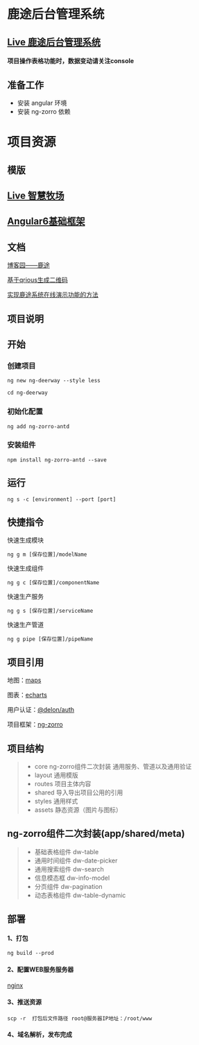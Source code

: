 # 鹿途后台管理系统

## [Live 鹿途后台管理系统](https://zhourenyou.github.io/web-deerway/) 
#### 项目操作表格功能时，数据变动请关注console

## 准备工作
* 安装 angular 环境
* 安装 ng-zorro 依赖
# 项目资源

## 模版

## [Live 智慧牧场](https://meadow.netlify.com)
## [Angular6基础框架](https://github.com/ZhouRenYou/ng-project)

## 文档

[博客园——鹿途](https://www.cnblogs.com/zry2510/category/1096539.html)

[基于qrious生成二维码](https://www.zhourenyou.com/2019/04/26/qrious/)

[实现鹿途系统在线演示功能的方法](https://www.zhourenyou.com/2019/03/25/ng-page/#more)


## 项目说明

## 开始

### 创建项目
`
ng new ng-deerway --style less
`

`
cd ng-deerway
`
### 初始化配置
`
ng add ng-zorro-antd
`
### 安装组件   
`
npm install ng-zorro-antd --save
`
## 运行

`ng s -c [environment] --port [port]`


## 快捷指令

快速生成模块

`
ng g m [保存位置]/modelName
`

快速生成组件

`
ng g c [保存位置]/componentName
`

快速生产服务

`
ng g s [保存位置]/serviceName
`

快速生产管道

`
ng g pipe [保存位置]/pipeName
`

## 项目引用

地图：[maps](http://lbsyun.baidu.com/)

图表：[echarts](http://echarts.baidu.com/index.html)

用户认证：[@delon/auth](https://ng-alain.com/auth/getting-started)

项目框架：[ng-zorro](https://ng.ant.design/version/1.8.x/)

## 项目结构

> * core ng-zorro组件二次封装 通用服务、管道以及通用验证
> * layout   通用模版
> * routes   项目主体内容
> * shared   导入导出项目公用的引用
> * styles   通用样式
> * assets   静态资源（图片与图标）

## ng-zorro组件二次封装(app/shared/meta)
> * 基础表格组件 dw-table
> * 通用时间组件 dw-date-picker
> * 通用搜索组件 dw-search
> * 信息模态框 dw-info-model
> * 分页组件 dw-pagination
> * 动态表格组件 dw-table-dynamic

## 部署

#### 1、打包
`
ng build --prod
`
#### 2、配置WEB服务服务器
[nginx](http://www.nginx.cn/doc/)

#### 3、推送资源

`
scp -r  打包后文件路径 root@服务器IP地址：/root/www
`
#### 4、域名解析，发布完成


